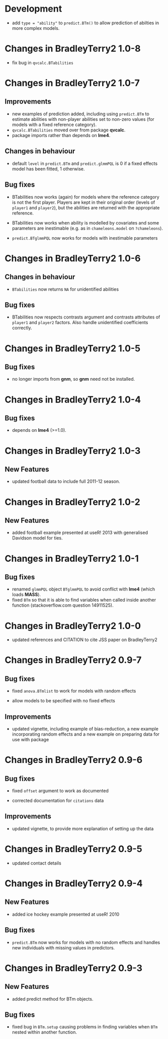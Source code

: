 Development
===========

 * add `type = "ability"` to `predict.BTm()` to allow prediction of abilties in 
   more complex models.
 
Changes in BradleyTerry2 1.0-8
==============================

 * fix bug in `qvcalc.BTabilities`
 
Changes in BradleyTerry2 1.0-7
==============================

Improvements
------------

 * 	new examples of prediction added, including using `predict.BTm` to estimate 
    abilities with non-player abilities set to non-zero values (for models with 
    a fixed reference category).
 *  `qvcalc.BTabilities` moved over from package **qvcalc**.
 *  package imports rather than depends on **lme4**.

Changes in behaviour
--------------------

 * 	default `level` in `predict.BTm` and `predict.glmmPQL` is 0 if a fixed 
    effects model has been fitted, 1 otherwise.
        
Bug fixes
---------

 * 	BTabilities now works (again) for models where the reference category is
    not the first player. Players are kept in their original order (levels 
    of `player1` and `player2`), but the abilities are returned with the 
    appropriate reference.
        
 *  BTabilities now works when ability is modelled by covariates and some
    parameters are inestimable (e.g. as in `chameleons.model` on `?chameleons`).
        
 *  `predict.BTglmmPQL` now works for models with inestimable parameters
	
Changes in BradleyTerry2 1.0-6
==============================

Changes in behaviour
--------------------

 * 	`BTabilities` now returns `NA` for unidentified abilities

Bug fixes
---------

 * 	BTabilities now respects contrasts argument and contrasts attributes of
    `player1` and `player2` factors. Also handle unidentified coefficients 
	correctly.


Changes in BradleyTerry2 1.0-5
==============================

Bug fixes
---------

 * 	no longer imports from **gnm**, so **gnm** need not be installed.


Changes in BradleyTerry2 1.0-4
==============================

Bug fixes
---------

 * 	depends on **lme4** (>=1.0).


Changes in BradleyTerry2 1.0-3
==============================

New Features
------------

 * 	updated football data to include full 2011-12 season.


Changes in BradleyTerry2 1.0-2
==============================

New Features
------------

 * 	added football example presented at useR! 2013 with generalised
    Davidson model for ties.


Changes in BradleyTerry2 1.0-1
==============================

Bug fixes
---------

 * 	renamed `glmmPQL` object `BTglmmPQL` to avoid conflict with **lme4** 
    (which loads **MASS**).
 * 	fixed `BTm` so that it is able to find variables when called inside
    another function (stackoverflow.com question 14911525).


Changes in BradleyTerry2 1.0-0
==============================

 * 	updated references and CITATION to cite JSS paper on 
    BradleyTerry2	


Changes in BradleyTerry2 0.9-7
==============================

Bug fixes
---------

 * 	fixed `anova.BTmlist` to work for models with random effects

 *  allow models to be specified with no fixed effects


Improvements
------------

 * 	updated vignette, including example of bias-reduction, a new example 
    incorporating random effects and a new example on preparing data for use 
    with package


Changes in BradleyTerry2 0.9-6
==============================

Bug fixes
---------

 * 	fixed `offset` argument to work as documented

 * 	corrected documentation for `citations` data

Improvements
------------

 * 	updated vignette, to provide more explanation of setting up the data


Changes in BradleyTerry2 0.9-5
==============================

 * updated  contact details

Changes in BradleyTerry2 0.9-4
==============================

New Features
------------

 * 	added ice hockey example presented at useR! 2010

Bug fixes
---------

 * 	`predict.BTm` now works for models with no random effects and handles
   	new individuals with missing values in predictors. 


Changes in BradleyTerry2 0.9-3
=============================

New Features
------------

 * 	added predict method for BTm objects.

Bug fixes
---------

 * 	fixed bug in `BTm.setup` causing problems in finding variables when `BTm`
    nested within another function.

